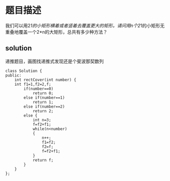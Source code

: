 # 题目描述
我们可以用2*1的小矩形横着或者竖着去覆盖更大的矩形。请问用n个2*1的小矩形无重叠地覆盖一个2*n的大矩形，总共有多少种方法？
## solution
递推题目，画图找递推式发现还是个斐波那契数列
```
class Solution {
public:
    int rectCover(int number) {
	int f1=1,f2=2,f;
        if(number==0)
            return 0;
        else if(number==1)
            return 1;
        else if(number==2)
            return 2;
        else {
            int n=3;
            f=f2+f1;
            while(n<number)
            {
                n++;
                f1=f2;
                f2=f;
                f=f2+f1;
            }
            return f;
        }
    }
};
```
